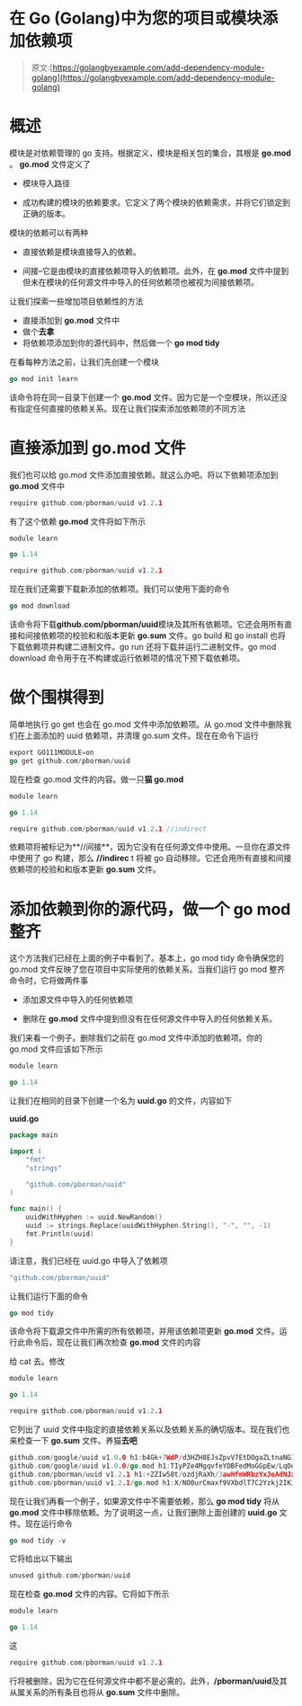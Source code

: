 # 在 Go (Golang)中为您的项目或模块添加依赖项

> 原文:[https://golangbyexample.com/add-dependency-module-golang](https://golangbyexample.com/add-dependency-module-golang)

# **概述**

模块是对依赖管理的 go 支持。根据定义，模块是相关包的集合，其根是 **go.mod** 。 **go.mod** 文件定义了

*   模块导入路径

*   成功构建的模块的依赖要求。它定义了两个模块的依赖需求，并将它们锁定到正确的版本。

模块的依赖可以有两种

*   直接依赖是模块直接导入的依赖。

*   间接–它是由模块的直接依赖项导入的依赖项。此外，在 **go.mod** 文件中提到但未在模块的任何源文件中导入的任何依赖项也被视为间接依赖项。

让我们探索一些增加项目依赖性的方法

*   直接添加到 **go.mod** 文件中
*   做个**去拿**
*   将依赖项添加到你的源代码中，然后做一个 **go mod tidy**

在看每种方法之前，让我们先创建一个模块

```go
go mod init learn
```

该命令将在同一目录下创建一个 **go.mod** 文件。因为它是一个空模块，所以还没有指定任何直接的依赖关系。现在让我们探索添加依赖项的不同方法

# **直接添加到 go.mod 文件**

我们也可以给 go.mod 文件添加直接依赖。就这么办吧。将以下依赖项添加到 **go.mod** 文件中

```go
require github.com/pborman/uuid v1.2.1
```

有了这个依赖 **go.mod** 文件将如下所示

```go
module learn

go 1.14

require github.com/pborman/uuid v1.2.1
```

现在我们还需要下载新添加的依赖项。我们可以使用下面的命令

```go
go mod download
```

该命令将下载**github.com/pborman/uuid**模块及其所有依赖项。它还会用所有直接和间接依赖项的校验和和版本更新 **go.sum** 文件。go build 和 go install 也将下载依赖项并构建二进制文件。go run 还将下载并运行二进制文件。go mod download 命令用于在不构建或运行依赖项的情况下预下载依赖项。

# **做个围棋得到**

简单地执行 go get 也会在 go.mod 文件中添加依赖项。从 go.mod 文件中删除我们在上面添加的 uuid 依赖项，并清理 go.sum 文件。现在在命令下运行

```go
export GO111MODULE=on
go get github.com/pborman/uuid
```

现在检查 go.mod 文件的内容。做一只**猫 go.mod**

```go
module learn

go 1.14

require github.com/pborman/uuid v1.2.1 //indirect
```

依赖项将被标记为**//间接**，因为它没有在任何源文件中使用。一旦你在源文件中使用了 go 构建，那么 **//indirec** t 将被 go 自动移除。它还会用所有直接和间接依赖项的校验和和版本更新 **go.sum** 文件。

# **添加依赖到你的源代码，做一个 go mod 整齐**

这个方法我们已经在上面的例子中看到了。基本上，go mod tidy 命令确保您的 go.mod 文件反映了您在项目中实际使用的依赖关系。当我们运行 go mod 整齐命令时，它将做两件事

*   添加源文件中导入的任何依赖项

*   删除在 **go.mod** 文件中提到但没有在任何源文件中导入的任何依赖关系。

我们来看一个例子。删除我们之前在 go.mod 文件中添加的依赖项。你的 go.mod 文件应该如下所示

```go
module learn

go 1.14
```

让我们在相同的目录下创建一个名为 **uuid.go** 的文件，内容如下

**uuid.go**

```go
package main

import (
	"fmt"
	"strings"

	"github.com/pborman/uuid"
)

func main() {
	uuidWithHyphen := uuid.NewRandom()
	uuid := strings.Replace(uuidWithHyphen.String(), "-", "", -1)
	fmt.Println(uuid)
}
```

请注意，我们已经在 uuid.go 中导入了依赖项

```go
"github.com/pborman/uuid"
```

让我们运行下面的命令

```go
go mod tidy
```

该命令将下载源文件中所需的所有依赖项，并用该依赖项更新 **go.mod** 文件。运行此命令后，现在让我们再次检查 **go.mod** 文件的内容

给 cat 去。修改

```go
module learn

go 1.14

require github.com/pborman/uuid v1.2.1
```

它列出了 uuid 文件中指定的直接依赖关系以及依赖关系的确切版本。现在我们也来检查一下 **go.sum** 文件。养猫**去吧**

```go
github.com/google/uuid v1.0.0 h1:b4Gk+7WdP/d3HZH8EJsZpvV7EtDOgaZLtnaNGIu1adA=
github.com/google/uuid v1.0.0/go.mod h1:TIyPZe4MgqvfeYDBFedMoGGpEw/LqOeaOT+nhxU+yHo=
github.com/pborman/uuid v1.2.1 h1:+ZZIw58t/ozdjRaXh/3awHfmWRbzYxJoAdNJxe/3pvw=
github.com/pborman/uuid v1.2.1/go.mod h1:X/NO0urCmaxf9VXbdlT7C2Yzkj2IKimNn4k+gtPdI/k=
```

现在让我们再看一个例子，如果源文件中不需要依赖，那么 **go mod tidy** 将从 **go.mod** 文件中移除依赖。为了说明这一点，让我们删除上面创建的 **uuid.go** 文件。现在运行命令

```go
go mod tidy -v
```

它将给出以下输出

```go
unused github.com/pborman/uuid
```

现在检查 **go.mod** 文件的内容。它将如下所示

```go
module learn

go 1.14
```

这

```go
require github.com/pborman/uuid v1.2.1
```

行将被删除，因为它在任何源文件中都不是必需的。此外，**/pborman/uuid**及其从属关系的所有条目也将从 **go.sum** 文件中删除。